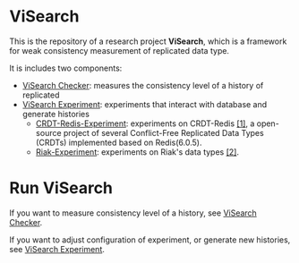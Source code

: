 # ViSearch

This is the repository of a research project **ViSearch**, which is a framework for weak consistency measurement of replicated data type. 

It is includes two components:

* [ViSearch Checker](https://github.com/AnonymousAccountForPaperReview/ViSearch/tree/main/checker): measures the consistency level of a history of replicated 
* [ViSearch Experiment](https://github.com/AnonymousAccountForPaperReview/ViSearch/tree/main/experiment): experiments that interact with database and generate histories
  * [CRDT-Redis-Experiment](https://github.com/AnonymousAccountForPaperReview/Redis-CRDT-Experiment): experiments on CRDT-Redis [[1]](https://github.com/elem-azar-unis/CRDT-Redis), a open-source project of several Conflict-Free Replicated Data Types (CRDTs) implemented based on Redis(6.0.5).
  * [Riak-Experiment](https://github.com/AnonymousAccountForPaperReview/Riak-CRDT-Experiment): experiments on Riak's data types [[2]](https://docs.riak.com/riak/kv/2.2.3/developing/data-types/index.html). 

# Run ViSearch

If you want to measure consistency level of a history, see [ViSearch Checker](https://github.com/AnonymousAccountForPaperReview/ViSearch/tree/main/checker). 

If you want to adjust configuration of experiment, or generate new histories, see [ViSearch Experiment](https://github.com/AnonymousAccountForPaperReview/ViSearch/tree/main/experiment). 